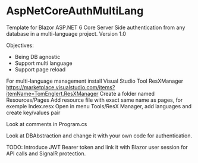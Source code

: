 # AspNetCoreAuthMultiLang
Template for Blazor ASP.NET 6 Core Server Side authentication from any database in a multi-language project.
Version 1.0

Objectives:
- Being DB agnostic
- Support multi language
- Support page reload

For multi-language management install Visual Studio Tool ResXManager
https://marketplace.visualstudio.com/items?itemName=TomEnglert.ResXManager
Create a folder named Resources/Pages
Add resource file with exact same name as pages, for exemple Index.resx
Open in menu Tools/ResX Manager, add languages and create key/values pair

Look at comments in Program.cs

Look at DBAbstraction and change it with your own code for authentication.

TODO: Introduce JWT Bearer token and link it with Blazor user session for API calls and SignalR protection.